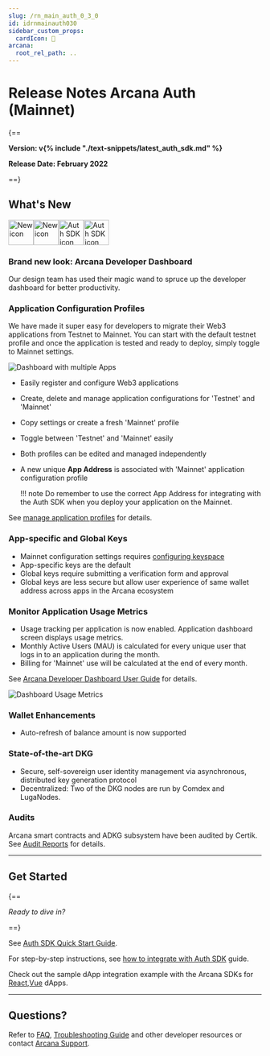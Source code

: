 ```yaml
---
slug: /rn_main_auth_0_3_0
id: idrnmainauth030
sidebar_custom_props:
  cardIcon: 🏁
arcana:
  root_rel_path: ..
---
```


# Release Notes Arcana Auth (Mainnet)

{==

**Version: v{% include "./text-snippets/latest_auth_sdk.md" %}**

**Release Date: February 2022**

==}

## What's New 

<img src="/img/icon_new_light.png#only-light" alt="New icon" width="50" /><img src="/img/icon_new_dark.png#only-dark" alt="New icon" width="50" /><img src="/img/icons/i_an_authsdk_light.png#only-light" alt="Auth SDK icon" width="50"/><img src="/img/icons/i_an_authsdk_dark.png#only-dark" alt="Auth SDK icon" width="50" />

### Brand new look: Arcana Developer Dashboard

Our design team has used their magic wand to spruce up the developer dashboard for better productivity.

### Application Configuration Profiles

We have made it super easy for developers to migrate their Web3 applications from Testnet to Mainnet. You can start with the default testnet profile and once the application is tested and ready to deploy, simply toggle to Mainnet settings.

![Dashboard with multiple Apps](/img/an_db_mulitiple_apps.png)

- Easily register and configure Web3 applications
- Create, delete and manage application configurations for 'Testnet' and 'Mainnet'
- Copy settings or create a fresh 'Mainnet' profile
- Toggle between 'Testnet' and 'Mainnet' easily
- Both profiles can be edited and managed independently
- A new unique **App Address** is associated with 'Mainnet' application configuration profile

    !!! note
          Do remember to use the correct App Address for integrating with the Auth SDK when you deploy your application on the Mainnet.

See [manage application profiles]({{page.meta.arcana.root_rel_path}}/db/config_dApp_with_db.md#manage-testnet-and-mainnet-configurations) for details. 

### App-specific and Global Keys

- Mainnet configuration settings requires [configuring keyspace]({{page.meta.arcana.root_rel_path}}/db/config_dApp_with_db.md#configure-mainnet-keyspace)
- App-specific keys are the default
- Global keys require submitting a verification form and approval
- Global keys are less secure but allow user experience of same wallet address across apps in the Arcana ecosystem

### Monitor Application Usage Metrics

- Usage tracking per application is now enabled. Application dashboard screen displays usage metrics.
- Monthly Active Users (MAU) is calculated for every unique user that logs in to an application during the month.
- Billing for 'Mainnet' use will be calculated at the end of every month.
  
See [Arcana Developer Dashboard User Guide]({{page.meta.arcana.root_rel_path}}/db/config_dApp_with_db.md#monitor-usage) for details.

![Dashboard Usage Metrics](/img/an_db_usage_metrics.png)

### Wallet Enhancements 

- Auto-refresh of balance amount is now supported

### State-of-the-art DKG

- Secure, self-sovereign user identity management via asynchronous, distributed key generation protocol
- Decentralized: Two of the DKG nodes are run by Comdex and LugaNodes.

### Audits

Arcana smart contracts and ADKG subsystem have been audited by Certik. See [Audit Reports]({{page.meta.arcana.root_rel_path}}/audit/index.md) for details.

---

## Get Started

{==

*Ready to dive in?* 

==}

See [Auth SDK Quick Start Guide]({{page.meta.arcana.root_rel_path}}/walletsdk/wallet_qs.md). 

For step-by-step instructions, see [how to integrate with Auth SDK]({{page.meta.arcana.root_rel_path}}/howto/integrate_auth/index.md) guide. 

Check out the sample dApp integration example with the Arcana SDKs for [React]({{page.meta.arcana.root_rel_path}}/howto/integrate_auth/integrate_wallet_react.md),[Vue](https://github.com/arcana-network/basic-storage-wallet-integration) dApps.

---

## Questions? 

Refer to [FAQ]({{page.meta.arcana.root_rel_path}}/faq/faq_gen.md), [Troubleshooting Guide]({{page.meta.arcana.root_rel_path}}/troubleshooting.md) and other developer resources or contact [Arcana Support]({{page.meta.arcana.root_rel_path}}/support.md).
